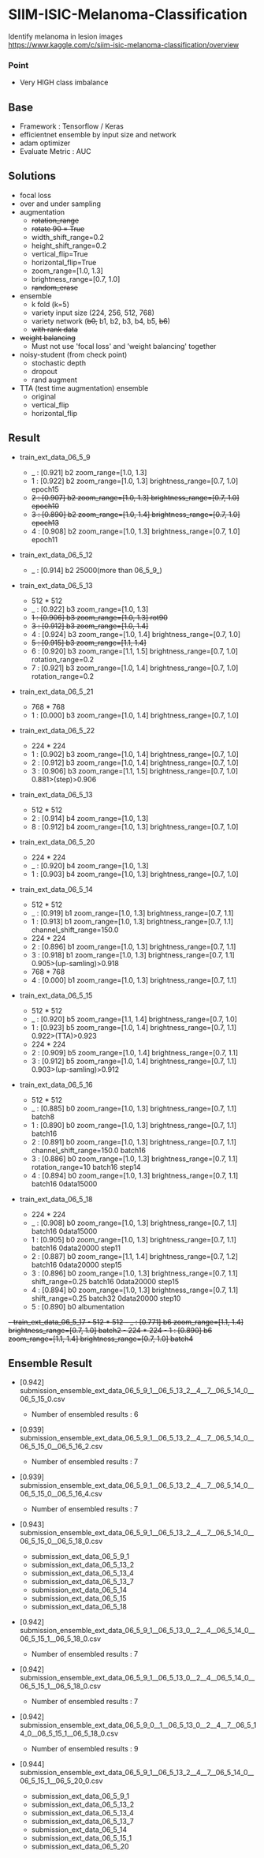 # SIIM-ISIC-Melanoma-Classification
Identify melanoma in lesion images  
https://www.kaggle.com/c/siim-isic-melanoma-classification/overview  

### Point
- Very HIGH class imbalance

## Base
- Framework : Tensorflow / Keras  
- efficientnet ensemble by input size and network
- adam optimizer  
- Evaluate Metric : AUC


## Solutions  
- focal loss  
- over and under sampling  
- augmentation  
  * ~~rotation_range~~
  * ~~rotate 90 = True~~
  * width_shift_range=0.2
  * height_shift_range=0.2
  * vertical_flip=True
  * horizontal_flip=True
  * zoom_range=[1.0, 1.3]
  * brightness_range=[0.7, 1.0]
  * ~~random_erase~~
- ensemble
  * k fold (k=5)
  * variety input size (224, 256, 512, 768)
  * variety network (~~b0,~~ b1, b2, b3, b4, b5, ~~b6~~)
  * ~~with rank data~~
- ~~weight balancing~~
  * Must not use 'focal loss' and 'weight balancing' together
- noisy-student (from check point)
  * stochastic depth
  * dropout
  * rand augment
- TTA (test time augmentation) ensemble
  * original
  * vertical_flip
  * horizontal_flip


## Result  
- train_ext_data_06_5_9
    - _ : [0.921] b2 zoom_range=[1.0, 1.3]    
    - 1 : [0.922] b2 zoom_range=[1.0, 1.3] brightness_range=[0.7, 1.0] epoch15
    - ~~2 : [0.907] b2 zoom_range=[1.0, 1.3] brightness_range=[0.7, 1.0] epoch10~~  
    - ~~3 : [0.890] b2 zoom_range=[1.0, 1.4] brightness_range=[0.7, 1.0] epoch13~~
    - 4 : [0.908] b2 zoom_range=[1.0, 1.3] brightness_range=[0.7, 1.0] epoch11
- train_ext_data_06_5_12  
    - _ : [0.914] b2 25000(more than 06_5_9_)
    
- train_ext_data_06_5_13  
    - 512 * 512
    - _ : [0.922] b3 zoom_range=[1.0, 1.3]  
    - ~~1 : [0.906] b3 zoom_range=[1.0, 1.3] rot90~~
    - ~~3 : [0.912] b3 zoom_range=[1.0, 1.4]~~
    - 4 : [0.924] b3 zoom_range=[1.0, 1.4] brightness_range=[0.7, 1.0]   
    - ~~5 : [0.915] b3 zoom_range=[1.1, 1.4]~~
    - 6 : [0.920] b3 zoom_range=[1.1, 1.5] brightness_range=[0.7, 1.0] rotation_range=0.2  
    - 7 : [0.921] b3 zoom_range=[1.0, 1.4] brightness_range=[0.7, 1.0] rotation_range=0.2   
- train_ext_data_06_5_21
    - 768 * 768
    - 1 : [0.000] b3 zoom_range=[1.0, 1.4] brightness_range=[0.7, 1.0]   
- train_ext_data_06_5_22
    - 224 * 224
    - 1 : [0.902] b3 zoom_range=[1.0, 1.4] brightness_range=[0.7, 1.0]  
    - 2 : [0.912] b3 zoom_range=[1.0, 1.4] brightness_range=[0.7, 1.0]  
    - 3 : [0.906] b3 zoom_range=[1.1, 1.5] brightness_range=[0.7, 1.0]  0.881>(step)>0.906
    
- train_ext_data_06_5_13      
    - 512 * 512
    - 2 : [0.914] b4 zoom_range=[1.0, 1.3]
    - 8 : [0.912] b4 zoom_range=[1.0, 1.3] brightness_range=[0.7, 1.0]   
- train_ext_data_06_5_20
    - 224 * 224   
    - _ : [0.920] b4 zoom_range=[1.0, 1.3] 
    - 1 : [0.903] b4 zoom_range=[1.0, 1.3] brightness_range=[0.7, 1.0]   
    
- train_ext_data_06_5_14
    - 512 * 512
    - _ : [0.919] b1 zoom_range=[1.0, 1.3] brightness_range=[0.7, 1.1]
    - 1 : [0.913] b1 zoom_range=[1.0, 1.3] brightness_range=[0.7, 1.1] channel_shift_range=150.0
    - 224 * 224
    - 2 : [0.896] b1 zoom_range=[1.0, 1.3] brightness_range=[0.7, 1.1]
    - 3 : [0.918] b1 zoom_range=[1.0, 1.3] brightness_range=[0.7, 1.1] 0.905>(up-samling)>0.918
    - 768 * 768
    - 4 : [0.000] b1 zoom_range=[1.0, 1.3] brightness_range=[0.7, 1.1]
    
- train_ext_data_06_5_15
    - 512 * 512
    - _ : [0.920] b5 zoom_range=[1.1, 1.4] brightness_range=[0.7, 1.0]
    - 1 : [0.923] b5 zoom_range=[1.0, 1.4] brightness_range=[0.7, 1.1] 0.922>(TTA)>0.923
    - 224 * 224
    - 2 : [0.909] b5 zoom_range=[1.0, 1.4] brightness_range=[0.7, 1.1]
    - 3 : [0.912] b5 zoom_range=[1.0, 1.4] brightness_range=[0.7, 1.1] 0.903>(up-samling)>0.912



- train_ext_data_06_5_16
    - 512 * 512
    - _ : [0.885] b0 zoom_range=[1.0, 1.3] brightness_range=[0.7, 1.1] batch8
    - 1 : [0.890] b0 zoom_range=[1.0, 1.3] brightness_range=[0.7, 1.1] batch16
    - 2 : [0.891] b0 zoom_range=[1.0, 1.3] brightness_range=[0.7, 1.1] channel_shift_range=150.0 batch16
    - 3 : [0.886] b0 zoom_range=[1.0, 1.3] brightness_range=[0.7, 1.1] rotation_range=10 batch16 step14
    - 4 : [0.894] b0 zoom_range=[1.0, 1.3] brightness_range=[0.7, 1.1] batch16 0data15000
- train_ext_data_06_5_18
    - 224 * 224   
    - _ : [0.908] b0 zoom_range=[1.0, 1.3] brightness_range=[0.7, 1.1] batch16 0data15000
    - 1 : [0.905] b0 zoom_range=[1.0, 1.3] brightness_range=[0.7, 1.1] batch16 0data20000 step11
    - 2 : [0.887] b0 zoom_range=[1.1, 1.4] brightness_range=[0.7, 1.2] batch16 0data20000 step15
    - 3 : [0.896] b0 zoom_range=[1.0, 1.3] brightness_range=[0.7, 1.1] shift_range=0.25 batch16 0data20000 step15     
    - 4 : [0.894] b0 zoom_range=[1.0, 1.3] brightness_range=[0.7, 1.1] shift_range=0.25 batch32 0data20000 step10     
    - 5 : [0.890] b0 albumentation   

~~- train_ext_data_06_5_17
    - 512 * 512
    - _ : [0.771] b6 zoom_range=[1.1, 1.4] brightness_range=[0.7, 1.0] batch2
    - 224 * 224
    - 1 : [0.890] b6 zoom_range=[1.1, 1.4] brightness_range=[0.7, 1.0] batch4~~

    
  
## Ensemble Result  
- [0.942] submission_ensemble_ext_data_06_5_9_1__06_5_13_2__4__7__06_5_14_0__06_5_15_0.csv
    - Number of ensembled results : 6

- [0.939] submission_ensemble_ext_data_06_5_9_1__06_5_13_2__4__7__06_5_14_0__06_5_15_0__06_5_16_2.csv
    - Number of ensembled results : 7

- [0.939] submission_ensemble_ext_data_06_5_9_1__06_5_13_2__4__7__06_5_14_0__06_5_15_0__06_5_16_4.csv
    - Number of ensembled results : 7

- [0.943] submission_ensemble_ext_data_06_5_9_1__06_5_13_2__4__7__06_5_14_0__06_5_15_0__06_5_18_0.csv
    - submission_ext_data_06_5_9_1
    - submission_ext_data_06_5_13_2
    - submission_ext_data_06_5_13_4
    - submission_ext_data_06_5_13_7
    - submission_ext_data_06_5_14
    - submission_ext_data_06_5_15
    - submission_ext_data_06_5_18

- [0.942] submission_ensemble_ext_data_06_5_9_1__06_5_13_0__2__4__06_5_14_0__06_5_15_1__06_5_18_0.csv
    - Number of ensembled results : 7
    
- [0.942] submission_ensemble_ext_data_06_5_9_1__06_5_13_0__2__4__06_5_14_0__06_5_15_1__06_5_18_0.csv
    - Number of ensembled results : 7
    
- [0.942] submission_ensemble_ext_data_06_5_9_0__1__06_5_13_0__2__4__7__06_5_14_0__06_5_15_1__06_5_18_0.csv
    - Number of ensembled results : 9
    
- [0.944] submission_ensemble_ext_data_06_5_9_1__06_5_13_2__4__7__06_5_14_0__06_5_15_1__06_5_20_0.csv
    - submission_ext_data_06_5_9_1
    - submission_ext_data_06_5_13_2
    - submission_ext_data_06_5_13_4
    - submission_ext_data_06_5_13_7
    - submission_ext_data_06_5_14
    - submission_ext_data_06_5_15_1
    - submission_ext_data_06_5_20